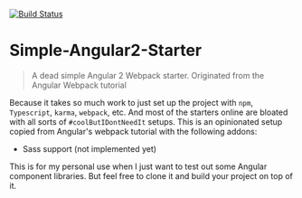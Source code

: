 [![Build Status](https://travis-ci.org/yiochen/Simple-Angular2-Starter.svg?branch=master)](https://travis-ci.org/yiochen/Simple-Angular2-Starter)
# Simple-Angular2-Starter
> A dead simple Angular 2 Webpack starter. Originated from the Angular Webpack tutorial

Because it takes so much work to just set up the project with `npm`, `Typescript`, `karma`, `webpack`, etc. 
And most of the starters online are bloated with all sorts of `#coolButIDontNeedIt` setups. 
This is an opinionated setup copied from Angular's webpack tutorial with the following addons:  
- Sass support (not implemented yet)  

This is for my personal use when I just want to test out some Angular component libraries. But feel free to clone it and build your 
project on top of it.
